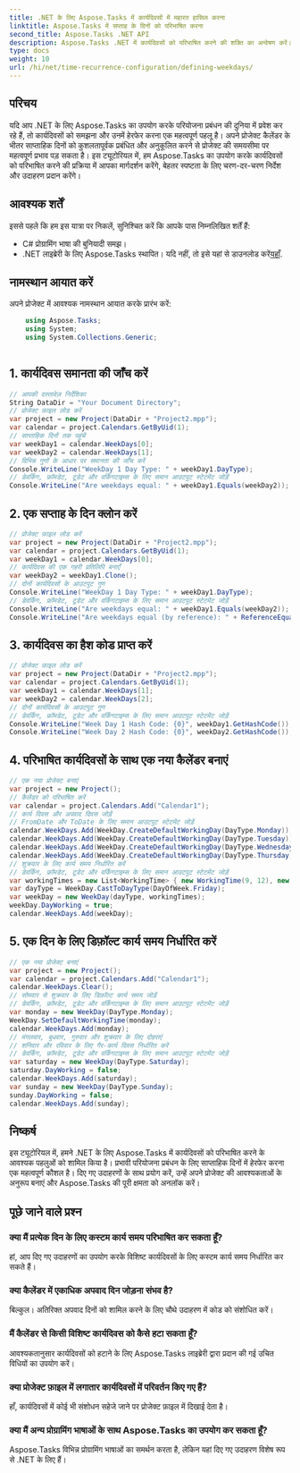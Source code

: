 ```yaml
---
title: .NET के लिए Aspose.Tasks में कार्यदिवसों में महारत हासिल करना
linktitle: Aspose.Tasks में सप्ताह के दिनों को परिभाषित करना
second_title: Aspose.Tasks .NET API
description: Aspose.Tasks .NET में कार्यदिवसों को परिभाषित करने की शक्ति का अन्वेषण करें। प्रोजेक्ट कैलेंडर को कुशलतापूर्वक प्रबंधित करने, कार्य समय को अनुकूलित करने आदि के लिए हमारे विस्तृत ट्यूटोरियल का पालन करें।
type: docs
weight: 10
url: /hi/net/time-recurrence-configuration/defining-weekdays/
---
```

## परिचय
यदि आप .NET के लिए Aspose.Tasks का उपयोग करके परियोजना प्रबंधन की दुनिया में प्रवेश कर रहे हैं, तो कार्यदिवसों को समझना और उनमें हेरफेर करना एक महत्वपूर्ण पहलू है। अपने प्रोजेक्ट कैलेंडर के भीतर साप्ताहिक दिनों को कुशलतापूर्वक प्रबंधित और अनुकूलित करने से प्रोजेक्ट की समयसीमा पर महत्वपूर्ण प्रभाव पड़ सकता है। इस ट्यूटोरियल में, हम Aspose.Tasks का उपयोग करके कार्यदिवसों को परिभाषित करने की प्रक्रिया में आपका मार्गदर्शन करेंगे, बेहतर स्पष्टता के लिए चरण-दर-चरण निर्देश और उदाहरण प्रदान करेंगे।
## आवश्यक शर्तें
इससे पहले कि हम इस यात्रा पर निकलें, सुनिश्चित करें कि आपके पास निम्नलिखित शर्तें हैं:
- C# प्रोग्रामिंग भाषा की बुनियादी समझ।
-  .NET लाइब्रेरी के लिए Aspose.Tasks स्थापित। यदि नहीं, तो इसे यहां से डाउनलोड करें[यहाँ](https://releases.aspose.com/tasks/net/).
## नामस्थान आयात करें
अपने प्रोजेक्ट में आवश्यक नामस्थान आयात करके प्रारंभ करें:
```csharp
    using Aspose.Tasks;
    using System;
    using System.Collections.Generic;
    
```
## 1. कार्यदिवस समानता की जाँच करें
```csharp
// आपकी दस्तावेज़ निर्देशिका
String DataDir = "Your Document Directory";
// प्रोजेक्ट फ़ाइल लोड करें
var project = new Project(DataDir + "Project2.mpp");
var calendar = project.Calendars.GetByUid(1);
// साप्ताहिक दिनों तक पहुंचें
var weekDay1 = calendar.WeekDays[0];
var weekDay2 = calendar.WeekDays[1];
// विभिन्न गुणों के आधार पर समानता की जाँच करें
Console.WriteLine("WeekDay 1 Day Type: " + weekDay1.DayType);
// डेवर्किंग, फ्रॉमडेट, टूडेट और वर्किंगटाइम्स के लिए समान आउटपुट स्टेटमेंट जोड़ें
Console.WriteLine("Are weekdays equal: " + weekDay1.Equals(weekDay2));
```
## 2. एक सप्ताह के दिन क्लोन करें
```csharp
// प्रोजेक्ट फ़ाइल लोड करें
var project = new Project(DataDir + "Project2.mpp");
var calendar = project.Calendars.GetByUid(1);
var weekDay1 = calendar.WeekDays[0];
// कार्यदिवस की एक गहरी प्रतिलिपि बनाएँ
var weekDay2 = weekDay1.Clone();
// दोनों कार्यदिवसों के आउटपुट गुण
Console.WriteLine("WeekDay 1 Day Type: " + weekDay1.DayType);
// डेवर्किंग, फ्रॉमडेट, टूडेट और वर्किंगटाइम्स के लिए समान आउटपुट स्टेटमेंट जोड़ें
Console.WriteLine("Are weekdays equal: " + weekDay1.Equals(weekDay2));
Console.WriteLine("Are weekdays equal (by reference): " + ReferenceEquals(weekDay1, weekDay2));
```
## 3. कार्यदिवस का हैश कोड प्राप्त करें
```csharp
// प्रोजेक्ट फ़ाइल लोड करें
var project = new Project(DataDir + "Project2.mpp");
var calendar = project.Calendars.GetByUid(1);
var weekDay1 = calendar.WeekDays[1];
var weekDay2 = calendar.WeekDays[2];
// दोनों कार्यदिवसों के आउटपुट गुण
// डेवर्किंग, फ्रॉमडेट, टूडेट और वर्किंगटाइम्स के लिए समान आउटपुट स्टेटमेंट जोड़ें
Console.WriteLine("Week Day 1 Hash Code: {0}", weekDay1.GetHashCode());
Console.WriteLine("Week Day 2 Hash Code: {0}", weekDay2.GetHashCode());
```
## 4. परिभाषित कार्यदिवसों के साथ एक नया कैलेंडर बनाएं
```csharp
// एक नया प्रोजेक्ट बनाएं
var project = new Project();
// कैलेंडर को परिभाषित करें
var calendar = project.Calendars.Add("Calendar1");
// कार्य दिवस और अपवाद दिवस जोड़ें
// FromDate और ToDate के लिए समान आउटपुट स्टेटमेंट जोड़ें
calendar.WeekDays.Add(WeekDay.CreateDefaultWorkingDay(DayType.Monday));
calendar.WeekDays.Add(WeekDay.CreateDefaultWorkingDay(DayType.Tuesday));
calendar.WeekDays.Add(WeekDay.CreateDefaultWorkingDay(DayType.Wednesday));
calendar.WeekDays.Add(WeekDay.CreateDefaultWorkingDay(DayType.Thursday));
// शुक्रवार के लिए कार्य समय निर्धारित करें
// डेवर्किंग, फ्रॉमडेट, टूडेट और वर्किंगटाइम्स के लिए समान आउटपुट स्टेटमेंट जोड़ें
var workingTimes = new List<WorkingTime> { new WorkingTime(9, 12), new WorkingTime(13, 16) };
var dayType = WeekDay.CastToDayType(DayOfWeek.Friday);
var weekDay = new WeekDay(dayType, workingTimes);
weekDay.DayWorking = true;
calendar.WeekDays.Add(weekDay);
```
## 5. एक दिन के लिए डिफ़ॉल्ट कार्य समय निर्धारित करें
```csharp
// एक नया प्रोजेक्ट बनाएं
var project = new Project();
var calendar = project.Calendars.Add("Calendar1");
calendar.WeekDays.Clear();
// सोमवार से शुक्रवार के लिए डिफ़ॉल्ट कार्य समय जोड़ें
// डेवर्किंग, फ्रॉमडेट, टूडेट और वर्किंगटाइम्स के लिए समान आउटपुट स्टेटमेंट जोड़ें
var monday = new WeekDay(DayType.Monday);
WeekDay.SetDefaultWorkingTime(monday);
calendar.WeekDays.Add(monday);
// मंगलवार, बुधवार, गुरुवार और शुक्रवार के लिए दोहराएं
// शनिवार और रविवार के लिए गैर-कार्य दिवस निर्धारित करें
// डेवर्किंग, फ्रॉमडेट, टूडेट और वर्किंगटाइम्स के लिए समान आउटपुट स्टेटमेंट जोड़ें
var saturday = new WeekDay(DayType.Saturday);
saturday.DayWorking = false;
calendar.WeekDays.Add(saturday);
var sunday = new WeekDay(DayType.Sunday);
sunday.DayWorking = false;
calendar.WeekDays.Add(sunday);
```
## निष्कर्ष
इस ट्यूटोरियल में, हमने .NET के लिए Aspose.Tasks में कार्यदिवसों को परिभाषित करने के आवश्यक पहलुओं को शामिल किया है। प्रभावी परियोजना प्रबंधन के लिए साप्ताहिक दिनों में हेरफेर करना एक महत्वपूर्ण कौशल है। दिए गए उदाहरणों के साथ प्रयोग करें, उन्हें अपने प्रोजेक्ट की आवश्यकताओं के अनुरूप बनाएं और Aspose.Tasks की पूरी क्षमता को अनलॉक करें।
## पूछे जाने वाले प्रश्न
### क्या मैं प्रत्येक दिन के लिए कस्टम कार्य समय परिभाषित कर सकता हूँ?
हां, आप दिए गए उदाहरणों का उपयोग करके विशिष्ट कार्यदिवसों के लिए कस्टम कार्य समय निर्धारित कर सकते हैं।
### क्या कैलेंडर में एकाधिक अपवाद दिन जोड़ना संभव है?
बिल्कुल। अतिरिक्त अपवाद दिनों को शामिल करने के लिए चौथे उदाहरण में कोड को संशोधित करें।
### मैं कैलेंडर से किसी विशिष्ट कार्यदिवस को कैसे हटा सकता हूँ?
आवश्यकतानुसार कार्यदिवसों को हटाने के लिए Aspose.Tasks लाइब्रेरी द्वारा प्रदान की गई उचित विधियों का उपयोग करें।
### क्या प्रोजेक्ट फ़ाइल में लगातार कार्यदिवसों में परिवर्तन किए गए हैं?
हाँ, कार्यदिवसों में कोई भी संशोधन सहेजे जाने पर प्रोजेक्ट फ़ाइल में दिखाई देता है।
### क्या मैं अन्य प्रोग्रामिंग भाषाओं के साथ Aspose.Tasks का उपयोग कर सकता हूँ?
Aspose.Tasks विभिन्न प्रोग्रामिंग भाषाओं का समर्थन करता है, लेकिन यहां दिए गए उदाहरण विशेष रूप से .NET के लिए हैं।